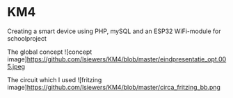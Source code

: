 # KM4

Creating a smart device using PHP, mySQL and an ESP32 WiFi-module for schoolproject

The global concept
![concept image]https://github.com/lsiewers/KM4/blob/master/eindpresentatie_opt.005.jpeg

The circuit which I used
![fritzing image]https://github.com/lsiewers/KM4/blob/master/circa_fritzing_bb.png

